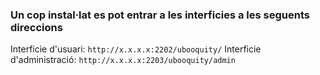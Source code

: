 ### Un cop instal·lat es pot entrar a les interficies a les seguents direccions

Interficie d'usuari: `http://x.x.x.x:2202/ubooquity/`
Interficie d'administració: `http://x.x.x.x:2203/ubooquity/admin`